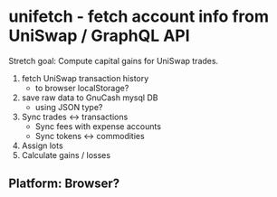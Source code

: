 # unifetch - fetch account info from UniSwap / GraphQL API

Stretch goal: Compute capital gains for UniSwap trades.

1.  fetch UniSwap transaction history
    - to browser localStorage?
2.  save raw data to GnuCash mysql DB
    - using JSON type?
3.  Sync trades <-> transactions
    - Sync fees with expense accounts
    - Sync tokens <-> commodities
4.  Assign lots
5.  Calculate gains / losses

## Platform: Browser?

